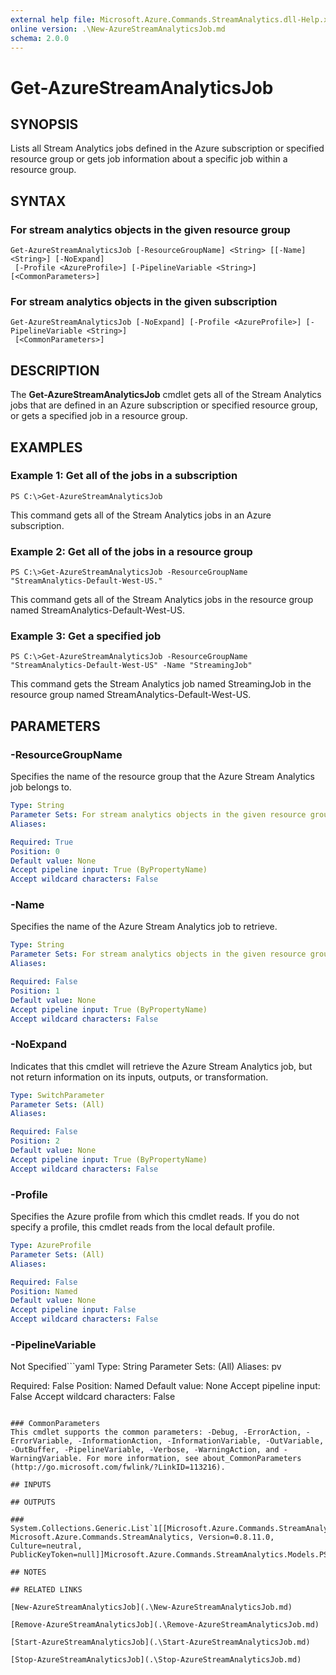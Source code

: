 ```yaml
---
external help file: Microsoft.Azure.Commands.StreamAnalytics.dll-Help.xml
online version: .\New-AzureStreamAnalyticsJob.md
schema: 2.0.0
---
```


# Get-AzureStreamAnalyticsJob

## SYNOPSIS
Lists all Stream Analytics jobs defined in the Azure subscription or specified resource group or gets job information about a specific job within a resource group.

## SYNTAX

### For stream analytics objects in the given resource group
```
Get-AzureStreamAnalyticsJob [-ResourceGroupName] <String> [[-Name] <String>] [-NoExpand]
 [-Profile <AzureProfile>] [-PipelineVariable <String>] [<CommonParameters>]
```

### For stream analytics objects in the given subscription
```
Get-AzureStreamAnalyticsJob [-NoExpand] [-Profile <AzureProfile>] [-PipelineVariable <String>]
 [<CommonParameters>]
```

## DESCRIPTION
The **Get-AzureStreamAnalyticsJob** cmdlet gets all of the Stream Analytics jobs that are defined in an Azure subscription or specified resource group, or gets a specified job in a resource group.

## EXAMPLES

### Example 1: Get all of the jobs in a subscription
```
PS C:\>Get-AzureStreamAnalyticsJob
```

This command gets all of the Stream Analytics jobs in an Azure subscription.

### Example 2: Get all of the jobs in a resource group
```
PS C:\>Get-AzureStreamAnalyticsJob -ResourceGroupName "StreamAnalytics-Default-West-US."
```

This command gets all of the Stream Analytics jobs in the resource group named StreamAnalytics-Default-West-US.

### Example 3: Get a specified job
```
PS C:\>Get-AzureStreamAnalyticsJob -ResourceGroupName "StreamAnalytics-Default-West-US" -Name "StreamingJob"
```

This command gets the Stream Analytics job named StreamingJob in the resource group named StreamAnalytics-Default-West-US.

## PARAMETERS

### -ResourceGroupName
Specifies the name of the resource group that the Azure Stream Analytics job belongs to.

```yaml
Type: String
Parameter Sets: For stream analytics objects in the given resource group
Aliases: 

Required: True
Position: 0
Default value: None
Accept pipeline input: True (ByPropertyName)
Accept wildcard characters: False
```

### -Name
Specifies the name of the Azure Stream Analytics job to retrieve.

```yaml
Type: String
Parameter Sets: For stream analytics objects in the given resource group
Aliases: 

Required: False
Position: 1
Default value: None
Accept pipeline input: True (ByPropertyName)
Accept wildcard characters: False
```

### -NoExpand
Indicates that this cmdlet will retrieve the Azure Stream Analytics job, but not return information on its inputs, outputs, or transformation.

```yaml
Type: SwitchParameter
Parameter Sets: (All)
Aliases: 

Required: False
Position: 2
Default value: None
Accept pipeline input: True (ByPropertyName)
Accept wildcard characters: False
```

### -Profile
Specifies the Azure profile from which this cmdlet reads.
If you do not specify a profile, this cmdlet reads from the local default profile.

```yaml
Type: AzureProfile
Parameter Sets: (All)
Aliases: 

Required: False
Position: Named
Default value: None
Accept pipeline input: False
Accept wildcard characters: False
```

### -PipelineVariable
Not Specified```yaml
Type: String
Parameter Sets: (All)
Aliases: pv

Required: False
Position: Named
Default value: None
Accept pipeline input: False
Accept wildcard characters: False
```

### CommonParameters
This cmdlet supports the common parameters: -Debug, -ErrorAction, -ErrorVariable, -InformationAction, -InformationVariable, -OutVariable, -OutBuffer, -PipelineVariable, -Verbose, -WarningAction, and -WarningVariable. For more information, see about_CommonParameters (http://go.microsoft.com/fwlink/?LinkID=113216).

## INPUTS

## OUTPUTS

### System.Collections.Generic.List`1[[Microsoft.Azure.Commands.StreamAnalytics.Models.PSJob, Microsoft.Azure.Commands.StreamAnalytics, Version=0.8.11.0, Culture=neutral, PublicKeyToken=null]]Microsoft.Azure.Commands.StreamAnalytics.Models.PSJob

## NOTES

## RELATED LINKS

[New-AzureStreamAnalyticsJob](.\New-AzureStreamAnalyticsJob.md)

[Remove-AzureStreamAnalyticsJob](.\Remove-AzureStreamAnalyticsJob.md)

[Start-AzureStreamAnalyticsJob](.\Start-AzureStreamAnalyticsJob.md)

[Stop-AzureStreamAnalyticsJob](.\Stop-AzureStreamAnalyticsJob.md)

